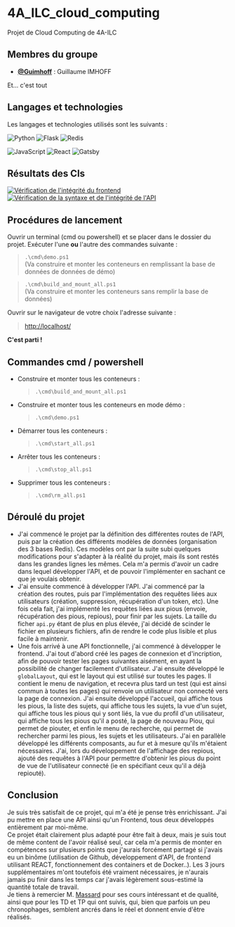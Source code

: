 # 4A_ILC_cloud_computing

Projet de  Cloud Computing de 4A-ILC

## Membres du groupe

* [**@Guimhoff**](https://github.com/Guimhoff) : Guillaume IMHOFF

Et... c'est tout

## Langages et technologies

Les langages et technologies utilisés sont les suivants :

![Python](https://img.shields.io/badge/Python-3776AB?style=for-the-badge&logo=python&logoColor=white)
![Flask](https://img.shields.io/badge/Flask-000000?style=for-the-badge&logo=flask&logoColor=white)
![Redis](https://img.shields.io/badge/redis-%23DD0031.svg?&style=for-the-badge&logo=redis&logoColor=white)

![JavaScript](https://img.shields.io/badge/JavaScript-F7DF1E?style=for-the-badge&logo=javascript&logoColor=black)
![React](https://img.shields.io/badge/React-61DAFB?style=for-the-badge&logo=react&logoColor=black)
![Gatsby](https://img.shields.io/badge/Gatsby-663399?style=for-the-badge&logo=gatsby&logoColor=white)

## Résultats des CIs

[![Vérification de l'intégrité du frontend](https://github.com/Guimhoff/4A_ILC_cloud_computing/actions/workflows/actionCheckFront.yml/badge.svg)](https://github.com/Guimhoff/4A_ILC_cloud_computing/actions/workflows/actionCheckFront.yml)
[![Vérification de la syntaxe et de l'intégrité de l'API](https://github.com/Guimhoff/4A_ILC_cloud_computing/actions/workflows/actionCheckAPI.yml/badge.svg)](https://github.com/Guimhoff/4A_ILC_cloud_computing/actions/workflows/actionCheckAPI.yml)

## Procédures de lancement

Ouvrir un terminal (cmd ou powershell) et se placer dans le dossier du projet.
Exécuter l'une **ou** l'autre des commandes suivante :

> `.\cmd\demo.ps1`  
(Va construire et monter les conteneurs en remplissant la base de données de données de démo)

> `.\cmd\build_and_mount_all.ps1`  
(Va construire et monter les conteneurs sans remplir la base de données)

Ouvrir sur le navigateur de votre choix l'adresse suivante :

> <http://localhost/>

**C'est parti !**

## Commandes cmd / powershell

* Construire et monter tous les conteneurs :
    > `.\cmd\build_and_mount_all.ps1`

* Construire et monter tous les conteneurs en mode démo :
    > `.\cmd\demo.ps1`

* Démarrer tous les conteneurs :
    > `.\cmd\start_all.ps1`

* Arrêter tous les conteneurs :
    > `.\cmd\stop_all.ps1`

* Supprimer tous les conteneurs :
    > `.\cmd\rm_all.ps1`

## Déroulé du projet

* J'ai commencé le projet par la définition des différentes routes de l'API, puis par la création des différents modèles de données (organisation des 3 bases Redis). Ces modèles ont par la suite subi quelques modifications pour s'adapter à la réalité du projet, mais ils sont restés dans les grandes lignes les mêmes. Cela m'a permis d'avoir un cadre dans lequel développer l'API, et de pouvoir l'implémenter en sachant ce que je voulais obtenir.
* J'ai ensuite commencé à développer l'API. J'ai commencé par la création des routes, puis par l'implémentation des requêtes liées aux utilisateurs (création, suppression, récupération d'un token, etc).
Une fois cela fait, j'ai implémenté les requêtes liées aux pious (envoie, récupération des pious, repious), pour finir par les sujets. La taille du ficher `api.py` étant de plus en plus élevée, j'ai décidé de scinder le fichier en plusieurs fichiers, afin de rendre le code plus lisible et plus facile à maintenir.
* Une fois arrivé à une API fonctionnelle, j'ai commencé à développer le frontend. J'ai tout d'abord créé les pages de connexion et d'incription, afin de pouvoir tester les pages suivantes aisément, en ayant la possibilité de changer facilement d'utilisateur.
J'ai ensuite développé le `globalLayout`, qui est le layout qui est utilisé sur toutes les pages. Il contient le menu de navigation, et recevra plus tard un test (qui est ainsi commun à toutes les pages) qui renvoie un utilisateur non connecté vers la page de connexion.
J'ai ensuite développé l'accueil, qui affiche tous les pious, la liste des sujets, qui affiche tous les sujets, la vue d'un sujet, qui affiche tous les pious qui y sont liés, la vue du profil d'un utilisateur, qui affiche tous les pious qu'il a posté, la page de nouveau Piou, qui permet de piouter, et enfin le menu de recherche, qui permet de rechercher parmi les pious, les sujets et les utilisateurs.
J'ai en parallèle développé les différents composants, au fur et à mesure qu'ils m'étaient nécessaires.
J'ai, lors du développement de l'affichage des repious, ajouté des requêtes à l'API pour permettre d'obtenir les pious du point de vue de l'utilisateur connecté (ie en spécifiant ceux qu'il a déjà repiouté).

## Conclusion

Je suis très satisfait de ce projet, qui m'a été je pense très enrichissant. J'ai pu mettre en place une API ainsi qu'un Frontend, tous deux développés entièrement par moi-même.  
Ce projet était clairement plus adapté pour être fait à deux, mais je suis tout de même content de l'avoir réalisé seul, car cela m'a permis de monter en compétences sur plusieurs points que j'aurais forcément partagé si j'avais eu un binôme (utilisation de Github, développement d'API, de frontend utilisant REACT, fonctionnement des containers et de Docker..). Les 3 jours supplémentaires m'ont toutefois été vraiment nécessaires, je n'aurais jamais pu finir dans les temps car j'avais légèrement sous-estimé la quantité totale de travail.  
Je tiens à remercier M. [Massard](https://github.com/JeromeMSD) pour ses cours intéressant et de qualité, ainsi que pour les TD et TP qui ont suivis, qui, bien que parfois un peu chronophages, semblent ancrés dans le réel et donnent envie d'être réalisés.
